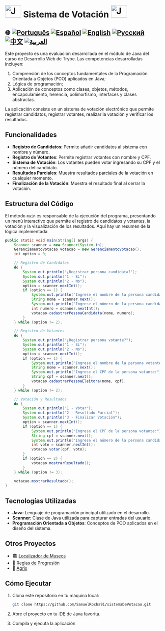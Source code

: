 # <img src="https://blog.geekhunter.com.br/wp-content/uploads/2020/07/pngwing.com_.png" alt="Java Projects Logo" width="52" height="40" /> Sistema de Votación <img src="https://blog.geekhunter.com.br/wp-content/uploads/2020/07/pngwing.com_.png" alt="Java Projects Logo" width="52" height="40" />

## 🌐 [![Português](https://img.shields.io/badge/Português-green)](https://github.com/SamuelRocha91//sistemaDeVotacao/blob/main/README.md) [![Español](https://img.shields.io/badge/Español-yellow)](https://github.com/SamuelRocha91//sistemaDeVotacao/blob/main/README_es.md) [![English](https://img.shields.io/badge/English-blue)](https://github.com/SamuelRocha91//sistemaDeVotacao/blob/main/README_en.md) [![Русский](https://img.shields.io/badge/Русский-lightgrey)](https://github.com/SamuelRocha91//sistemaDeVotacao/blob/main/README_ru.md) [![中文](https://img.shields.io/badge/中文-red)](https://github.com/SamuelRocha91//sistemaDeVotacao/Agrix/blob/main/README_ch.md) [![العربية](https://img.shields.io/badge/العربية-orange)](https://github.com/SamuelRocha91//sistemaDeVotacao/blob/main/README_ar.md)

<p>Este proyecto es una evaluación desarrollada en el módulo de Java del curso de Desarrollo Web de Trybe. Las competencias desarrolladas incluyen:</p>
<ol>
  <li>Comprensión de los conceptos fundamentales de la Programación Orientada a Objetos (POO) aplicados en Java;</li>
  <li>Lógica de programación;</li>
  <li>Aplicación de conceptos como clases, objetos, métodos, encapsulamiento, herencia, polimorfismo, interfaces y clases abstractas.</li>
</ol>
<p>La aplicación consiste en un sistema de votación electrónico que permite registrar candidatos, registrar votantes, realizar la votación y verificar los resultados.</p>

## Funcionalidades

- **Registro de Candidatos**: Permite añadir candidatos al sistema con nombre y número.
- **Registro de Votantes**: Permite registrar votantes con nombre y CPF.
- **Sistema de Votación**: Los votantes pueden votar ingresando su CPF y el número del candidato.
- **Resultados Parciales**: Muestra resultados parciales de la votación en cualquier momento.
- **Finalización de la Votación**: Muestra el resultado final al cerrar la votación.

## Estructura del Código

El método `main` es responsable de la ejecución del programa, presentando un menú interactivo que permite el registro de candidatos y votantes, la votación y la visualización de los resultados. Aquí hay un resumen de la lógica implementada:

```java
public static void main(String[] args) {
    Scanner scanner = new Scanner(System.in);
    GerenciamentoVotacao votacao = new GerenciamentoVotacao();
    int option = 0;

    // Registro de Candidatos
    do {
        System.out.println("¿Registrar persona candidata?");
        System.out.println("1 - Sí");
        System.out.println("2 - No");
        option = scanner.nextInt();
        if (option == 1) {
            System.out.println("Ingrese el nombre de la persona candidata:");
            String nome = scanner.next();
            System.out.println("Ingrese el número de la persona candidata:");
            int numero = scanner.nextInt();
            votacao.cadastrarPessoaCandidata(nome, numero);
        }
    } while (option != 2);

    // Registro de Votantes
    do {
        System.out.println("¿Registrar persona votante?");
        System.out.println("1 - Sí");
        System.out.println("2 - No");
        option = scanner.nextInt();
        if (option == 1) {
            System.out.println("Ingrese el nombre de la persona votante:");
            String nome = scanner.next();
            System.out.println("Ingrese el CPF de la persona votante:");
            String cpf = scanner.next();
            votacao.cadastrarPessoaEleitora(nome, cpf);
        }
    } while (option != 2);

    // Votación y Resultados
    do {
        System.out.println("1 - Votar");
        System.out.println("2 - Resultado Parcial");
        System.out.println("3 - Finalizar Votación");
        option = scanner.nextInt();
        if (option == 1) {
            System.out.println("Ingrese el CPF de la persona votante:");
            String cpf = scanner.next();
            System.out.println("Ingrese el número de la persona candidata:");
            int voto = scanner.nextInt();
            votacao.votar(cpf, voto);
        }
        if (option == 2) {
            votacao.mostrarResultado();
        }
    } while (option != 3);

    votacao.mostrarResultado();
}
```

## Tecnologías Utilizadas

- **Java**: Lenguaje de programación principal utilizado en el desarrollo.
- **Scanner**: Clase de Java utilizada para capturar entradas del usuario.
- **Programación Orientada a Objetos**: Conceptos de POO aplicados en el diseño del sistema.

## Otros Proyectos

- 🏛️ [Localizador de Museos](https://github.com/SamuelRocha91/localizadorDeMuseuslocalizadorDeMuseus/blob/main/README_es.md)
- 📃 [Reglas de Progresión](https://github.com/SamuelRocha91/project_rule_of_progressionlocalizadorDeMuseus/blob/main/README_es.md)
- 🌱 [Agrix](https://github.com/SamuelRocha91/AgrixlocalizadorDeMuseus/blob/main/README_es.md)

## Cómo Ejecutar

1. Clona este repositorio en tu máquina local:
   ```sh
   git clone https://github.com/SamuelRocha91/sistemaDeVotacao.git
   ```

2. Abre el proyecto en tu IDE de Java favorita.

3. Compila y ejecuta la aplicación.
